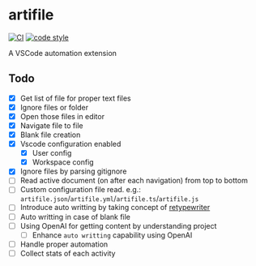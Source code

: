 # artifile

[![CI](https://github.com/rjoydip/artifile/actions/workflows/ci.yml/badge.svg)](https://github.com/rjoydip/artifile/actions/workflows/ci.yml)
[![code style](https://antfu.me/badge-code-style.svg)](https://github.com/antfu/eslint-config)

A VSCode automation extension

## Todo

- [x] Get list of file for proper text files
- [x] Ignore files or folder
- [x] Open those files in editor
- [x] Navigate file to file
- [x] Blank file creation
- [x] Vscode configuration enabled
  - [x] User config
  - [x] Workspace config
- [x] Ignore files by parsing gitignore
- [ ] Read active document (on after each navigation) from top to bottom
- [ ] Custom configuration file read. e.g.: `artifile.json`/`artifile.yml`/`artifile.ts`/`artifile.js`
- [ ] Introduce auto writting by taking concept of [retypewriter](https://github.com/antfu/retypewriter)
- [ ] Auto writting in case of blank file
- [ ] Using OpenAI for getting content by understanding project
  - [ ] Enhance `auto writting` capability using OpenAI
- [ ] Handle proper automation
- [ ] Collect stats of each activity
